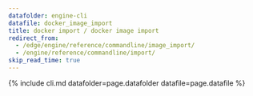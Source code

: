 ```yaml
---
datafolder: engine-cli
datafile: docker_image_import
title: docker import / docker image import
redirect_from:
  - /edge/engine/reference/commandline/image_import/
  - /engine/reference/commandline/import/
skip_read_time: true
---
```

<!--
This page is automatically generated from Docker's source code. If you want to
suggest a change to the text that appears here, open a ticket or pull request
in the source repository on GitHub:

https://github.com/docker/cli
-->

{% include cli.md datafolder=page.datafolder datafile=page.datafile %}
